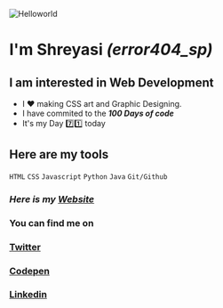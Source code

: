 ![Helloworld](https://github.com/error404-sp/images/blob/master/ezgif.com-video-to-gif.gif)

# I'm Shreyasi *(error404_sp)*

**I am interested in Web Development**
---

* I :heart: making CSS art and Graphic Designing. 
* I have commited to the ***100 Days of code*** 
* It's my Day :seven::one: today
## Here are my tools
`HTML`
`CSS`
`Javascript`
`Python`
`Java`
`Git/Github`

### *Here is my  [Website](https://shreyasi.netlify.app/)*

### You can find me on 

### [Twitter](https://twitter.com/error404_sp)
### [Codepen](https://codepen.io/error404_sp)
### [Linkedin](https://www.linkedin.com/in/shreyasi-patil-54b18a190)
















